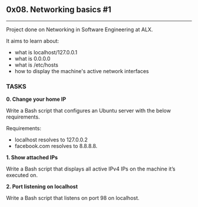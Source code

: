 ## 0x08. Networking basics #1

---

Project done on Networking in Software Engineering at ALX. 

It aims to learn about:

- what is localhost/127.0.0.1
- what is 0.0.0.0
- what is /etc/hosts
- how to display the machine's active network interfaces


### TASKS

**0. Change your home IP**

Write a Bash script that configures an Ubuntu server with the below requirements.

Requirements:

- localhost resolves to 127.0.0.2
- facebook.com resolves to 8.8.8.8.

**1. Show attached IPs**

Write a Bash script that displays all active IPv4 IPs on the machine it’s executed on.

**2. Port listening on localhost**

Write a Bash script that listens on port 98 on localhost.
